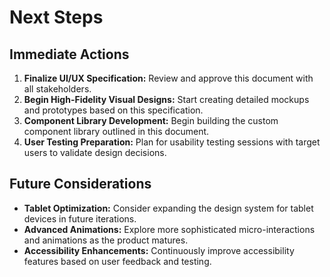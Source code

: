 # Next Steps

## Immediate Actions

1. **Finalize UI/UX Specification:** Review and approve this document with all stakeholders.  
2. **Begin High-Fidelity Visual Designs:** Start creating detailed mockups and prototypes based on this specification.  
3. **Component Library Development:** Begin building the custom component library outlined in this document.  
4. **User Testing Preparation:** Plan for usability testing sessions with target users to validate design decisions.

## Future Considerations

* **Tablet Optimization:** Consider expanding the design system for tablet devices in future iterations.  
* **Advanced Animations:** Explore more sophisticated micro-interactions and animations as the product matures.  
* **Accessibility Enhancements:** Continuously improve accessibility features based on user feedback and testing.
